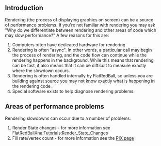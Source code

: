 ## Introduction

Rendering (the process of displaying graphics on screen) can be a source of performance problems. If you're not familiar with rendering you may ask "Why do we differentiate between rendering and other areas of code which may slow performance?" A few reasons for this are:

1.  Computers often have dedicated hardware for rendering.
2.  Rendering is often "async". In other words, a particular call may begin the process of rendering, and the code flow can continue while the rendering happens in the background. While this means that rendering can be fast, it also means that it can be difficult to measure exactly where the slowdown occurs.
3.  Rendering is often handled internally by FlatRedBall, so unless you are building against source you may not know exactly what is happening in the rendering code.
4.  Special software exists to help diagnose rendering problems.

## Areas of performance problems

Rendering slowdowns can occur due to a number of problems:

1.  Render State changes - for more information see [FlatRedBallXna:Tutorials:Render_State_Changes](/frb/docs/index.php?title=FlatRedBallXna:Tutorials:Render_State_Changes "FlatRedBallXna:Tutorials:Render State Changes")
2.  Fill rate/vertex count - for more information see the [PIX page](/frb/docs/index.php?title=FlatRedBall:Tutorials:PIX "FlatRedBall:Tutorials:PIX")
